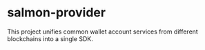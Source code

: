 # salmon-provider
This project unifies common wallet account services from different blockchains into a single SDK.
